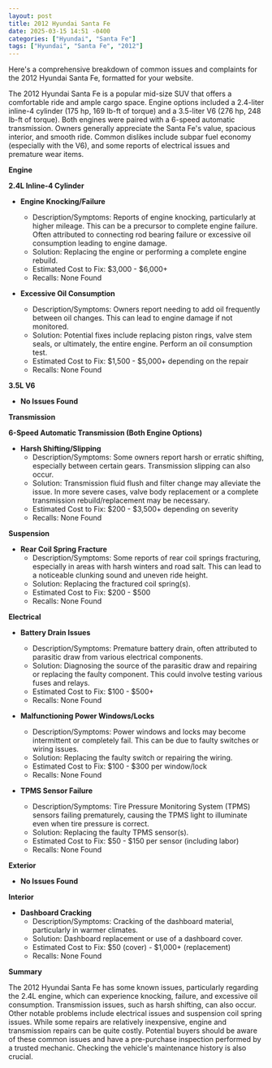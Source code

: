 ```yaml
---
layout: post
title: 2012 Hyundai Santa Fe
date: 2025-03-15 14:51 -0400
categories: ["Hyundai", "Santa Fe"]
tags: ["Hyundai", "Santa Fe", "2012"]
---
```

Here's a comprehensive breakdown of common issues and complaints for the 2012 Hyundai Santa Fe, formatted for your website.

The 2012 Hyundai Santa Fe is a popular mid-size SUV that offers a comfortable ride and ample cargo space. Engine options included a 2.4-liter inline-4 cylinder (175 hp, 169 lb-ft of torque) and a 3.5-liter V6 (276 hp, 248 lb-ft of torque). Both engines were paired with a 6-speed automatic transmission. Owners generally appreciate the Santa Fe's value, spacious interior, and smooth ride. Common dislikes include subpar fuel economy (especially with the V6), and some reports of electrical issues and premature wear items.

**Engine**

**2.4L Inline-4 Cylinder**

*   **Engine Knocking/Failure**
    *   Description/Symptoms: Reports of engine knocking, particularly at higher mileage. This can be a precursor to complete engine failure. Often attributed to connecting rod bearing failure or excessive oil consumption leading to engine damage.
    *   Solution: Replacing the engine or performing a complete engine rebuild.
    *   Estimated Cost to Fix: $3,000 - $6,000+
    *   Recalls: None Found

*   **Excessive Oil Consumption**
    *   Description/Symptoms: Owners report needing to add oil frequently between oil changes. This can lead to engine damage if not monitored.
    *   Solution: Potential fixes include replacing piston rings, valve stem seals, or ultimately, the entire engine. Perform an oil consumption test.
    *   Estimated Cost to Fix: $1,500 - $5,000+ depending on the repair
    *   Recalls: None Found

**3.5L V6**

*   **No Issues Found**

**Transmission**

**6-Speed Automatic Transmission (Both Engine Options)**

*   **Harsh Shifting/Slipping**
    *   Description/Symptoms: Some owners report harsh or erratic shifting, especially between certain gears. Transmission slipping can also occur.
    *   Solution: Transmission fluid flush and filter change may alleviate the issue. In more severe cases, valve body replacement or a complete transmission rebuild/replacement may be necessary.
    *   Estimated Cost to Fix: $200 - $3,500+ depending on severity
    *   Recalls: None Found

**Suspension**

*   **Rear Coil Spring Fracture**
    *   Description/Symptoms: Some reports of rear coil springs fracturing, especially in areas with harsh winters and road salt. This can lead to a noticeable clunking sound and uneven ride height.
    *   Solution: Replacing the fractured coil spring(s).
    *   Estimated Cost to Fix: $200 - $500
    *   Recalls: None Found

**Electrical**

*   **Battery Drain Issues**
    *   Description/Symptoms: Premature battery drain, often attributed to parasitic draw from various electrical components.
    *   Solution: Diagnosing the source of the parasitic draw and repairing or replacing the faulty component. This could involve testing various fuses and relays.
    *   Estimated Cost to Fix: $100 - $500+
    *   Recalls: None Found

*   **Malfunctioning Power Windows/Locks**
    *   Description/Symptoms: Power windows and locks may become intermittent or completely fail. This can be due to faulty switches or wiring issues.
    *   Solution: Replacing the faulty switch or repairing the wiring.
    *   Estimated Cost to Fix: $100 - $300 per window/lock
    *   Recalls: None Found

*   **TPMS Sensor Failure**
    *   Description/Symptoms: Tire Pressure Monitoring System (TPMS) sensors failing prematurely, causing the TPMS light to illuminate even when tire pressure is correct.
    *   Solution: Replacing the faulty TPMS sensor(s).
    *   Estimated Cost to Fix: $50 - $150 per sensor (including labor)
    *   Recalls: None Found

**Exterior**

*   **No Issues Found**

**Interior**

*   **Dashboard Cracking**
    *   Description/Symptoms: Cracking of the dashboard material, particularly in warmer climates.
    *   Solution: Dashboard replacement or use of a dashboard cover.
    *   Estimated Cost to Fix: $50 (cover) - $1,000+ (replacement)
    *   Recalls: None Found

**Summary**

The 2012 Hyundai Santa Fe has some known issues, particularly regarding the 2.4L engine, which can experience knocking, failure, and excessive oil consumption. Transmission issues, such as harsh shifting, can also occur. Other notable problems include electrical issues and suspension coil spring issues. While some repairs are relatively inexpensive, engine and transmission repairs can be quite costly. Potential buyers should be aware of these common issues and have a pre-purchase inspection performed by a trusted mechanic. Checking the vehicle's maintenance history is also crucial.

